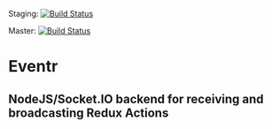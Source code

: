 Staging: [![Build Status](https://travis-ci.org/dallashall/eventr.svg?branch=staging)](https://travis-ci.org/dallashall/eventr)

Master: [![Build Status](https://travis-ci.org/dallashall/eventr.svg?branch=master)](https://travis-ci.org/dallashall/eventr)

# Eventr
## NodeJS/Socket.IO backend for receiving and broadcasting Redux Actions
